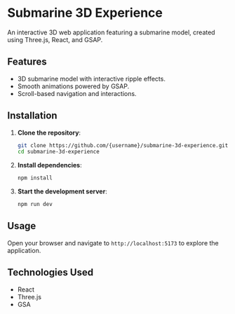 # Submarine 3D Experience

An interactive 3D web application featuring a submarine model, created using Three.js, React, and GSAP.

## Features

- 3D submarine model with interactive ripple effects.
- Smooth animations powered by GSAP.
- Scroll-based navigation and interactions.

## Installation

1. **Clone the repository**:
   ```bash
   git clone https://github.com/{username}/submarine-3d-experience.git
   cd submarine-3d-experience
   ```

2. **Install dependencies**:
   ```bash
   npm install
   ```

3. **Start the development server**:
   ```bash
   npm run dev
   ```

## Usage

Open your browser and navigate to `http://localhost:5173` to explore the application.

## Technologies Used

- React
- Three.js
- GSA
